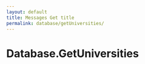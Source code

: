 ```yaml
---
layout: default
title: Messages Get title
permalink: database/getUniversities/
---
```

# Database.GetUniversities
